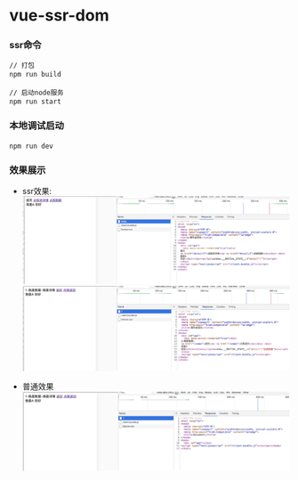 # vue-ssr-dom

### ssr命令
```
// 打包
npm run build

// 启动node服务
npm run start

```

### 本地调试启动
```
npm run dev
```

### 效果展示
* ssr效果:
![1.png](./img/1.png)
![2.png](./img/2.png)

* 普通效果
![3.png](./img/3.png)
